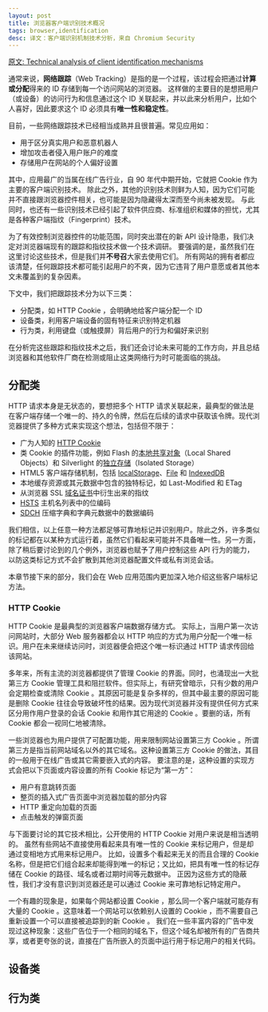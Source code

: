 ```yaml
---
layout: post
title: 浏览器客户端识别技术概况
tags: browser,identification
desc: 译文：客户端识别机制技术分析，来自 Chromium Security
--- 
```


[原文: Technical analysis of client identification mechanisms](https://sites.google.com/a/chromium.org/dev/Home/chromium-security/client-identification-mechanisms)

通常来说，**网络跟踪**（Web Tracking）是指的是一个过程，该过程会把通过**计算或分配**得来的 ID 存储到每一个访问网站的浏览器。
这样做的主要目的是想把用户（或设备）的访问行为和信息通过这个 ID 关联起来，并以此来分析用户，比如个人喜好，因此要求这个 ID 必须具有**唯一性和稳定性**。

目前，一些网络跟踪技术已经相当成熟并且很普遍。常见应用如：

* 用于区分真实用户和恶意机器人
* 增加攻击者侵入用户账户的难度
* 存储用户在网站的个人偏好设置

其中，应用最广的当属在线广告行业，自 90 年代中期开始，它就把 Cookie 作为主要的客户端识别技术。
除此之外，其他的识别技术则鲜为人知，因为它们可能并不直接跟浏览器控件相关，也可能是因为隐藏得太深而至今尚未被发现。
与此同时，也还有一些识别技术已经引起了软件供应商、标准组织和媒体的担忧，尤其是各种客户端指纹（Fingerprint）技术。

为了有效控制浏览器控件的功能范围，同时突出潜在的新 API 设计隐患，我们决定对浏览器端现有的跟踪和指纹技术做一个技术调研。
要强调的是，虽然我们在这里讨论这些技术，但是我们并**不号召**大家去使用它们。
所有网站的拥有者都应该清楚，任何跟踪技术都可能引起用户的不爽，因为它违背了用户意愿或者其他本文未覆盖到的复杂因素。

下文中，我们把跟踪技术分为以下三类：

* 分配类，如 HTTP Cookie ，会明确地给客户端分配一个 ID 
* 设备类，利用客户端设备的固有特征来识别特定机器
* 行为类，利用键盘（或触摸屏）背后用户的行为和偏好来识别

在分析完这些跟踪和指纹技术之后，我们还会讨论未来可能的工作方向，并且总结浏览器和其他软件厂商在检测或阻止这类网络行为时可能面临的挑战。

## 分配类

HTTP 请求本身是无状态的，要想把多个 HTTP 请求关联起来，最典型的做法是在客户端存储一个唯一的、持久的令牌，然后在后续的请求中获取该令牌。现代浏览器提供了多种方式来实现这个想法，包括但不限于：

* 广为人知的 [HTTP Cookie](http://tools.ietf.org/html/rfc6265)
* 类 Cookie 的插件功能，例如 Flash 的[本地共享对象](http://en.wikipedia.org/wiki/Local_shared_object)（Local Shared Objects）和 Silverlight 的[独立存储](http://msdn.microsoft.com/en-us/magazine/dd458794.aspx)（Isolated Storage）
* HTML5 客户端存储机制，包括 [localStorage](https://developer.mozilla.org/en-US/docs/Web/Guide/API/DOM/Storage)、[File](https://developer.mozilla.org/en-US/docs/Web/API/File) 和 [IndexedDB](https://developer.mozilla.org/en-US/docs/Web/API/IndexedDB_API)
* 本地缓存资源或其元数据中包含的独特标记，如 Last-Modified 和 ETag
* 从浏览器 SSL [域名证书](https://www.usenix.org/system/files/conference/usenixsecurity12/sec12-final162.pdf)中衍生出来的指纹
* [HSTS](http://en.wikipedia.org/wiki/HTTP_Strict_Transport_Security) 主机名列表中的位编码
* [SDCH](http://en.wikipedia.org/wiki/Shared_Dictionary_Compression_Over_HTTP) 压缩字典和字典元数据中的数据编码

我们相信，以上任意一种方法都足够可靠地标记并识别用户。除此之外，许多类似的标记都在以某种方式运行着，虽然它们看起来可能并不具备唯一性。另一方面，除了稍后要讨论到的几个例外，浏览器也赋予了用户控制这些 API 行为的能力，以防这类标记方式不会扩散到其他浏览器配置文件或私有浏览会话。

本章节接下来的部分，我们会在 Web 应用范围内更加深入地介绍这些客户端标记方法。

### HTTP Cookie

HTTP Cookie 是最典型的浏览器客户端数据存储方式。
实际上，当用户第一次访问网站时，大部分 Web 服务器都会以 HTTP 响应的方式为用户分配一个唯一标识。用户在未来继续访问时，浏览器便会把这个唯一标识通过 HTTP 请求传回给该网站。

多年来，所有主流的浏览器都提供了管理 Cookie 的界面。同时，也涌现出一大批第三方 Cookie 管理工具和阻拦软件。但实际上，有研究曾暗示，只有少数的用户会定期检查或清除 Cookie 。其原因可能是复杂多样的，但其中最主要的原因可能是删除 Cookie 往往会导致破坏性的结果。因为现代浏览器并没有提供任何方式来区分用作用户登录的会话 Cookie 和用作其它用途的 Cookie 。要删的话，所有 Cookie 都会一视同仁地被清除。

一些浏览器也为用户提供了可配置功能，用来限制网站设置第三方 Cookie 。所谓第三方是指当前网站域名以外的其它域名。这种设置第三方 Cookie 的做法，其目的一般用于在线广告或其它需要嵌入式的内容。
要注意的是，这种设置的实现方式会把以下页面或内容设置的所有 Cookie 标记为“第一方”：

* 用户有意跳转页面
* 整页的插入式广告页面中浏览器加载的部分内容
* HTTP 重定向加载的页面
* 点击触发的弹窗页面

与下面要讨论的其它技术相比，公开使用的 HTTP Cookie 对用户来说是相当透明的。
虽然有些网站不直接使用看起来具有唯一性的 Cookie 来标记用户，但是却通过变相地方式用来标记用户。
比如，设置多个看起来无关的而且合理的 Cookie 名称，但是把它们组合起来却能得到唯一的标记；又比如，把具有唯一性的标记存储在 Cookie 的路径、域名或者过期时间等元数据中。
正因为这些方式的隐蔽性，我们才没有意识到浏览器还是可以通过 Cookie 来可靠地标记特定用户。

一个有趣的现象是，如果每个网站都设置 Cookie ，那么同一个客户端就可能存有大量的 Cookie 。这意味着一个网站可以依赖别人设置的 Cookie ，而不需要自己重新设置一个可以直接被追踪到的新 Cookie 。
我们在一些丰富内容的广告中发现过这种现象：这些广告位于一个相同的域名下，但这个域名却被所有的广告商共享，或者更夸张的说，直接在广告所嵌入的页面中运行用于标记用户的相关代码。

## 设备类

## 行为类
